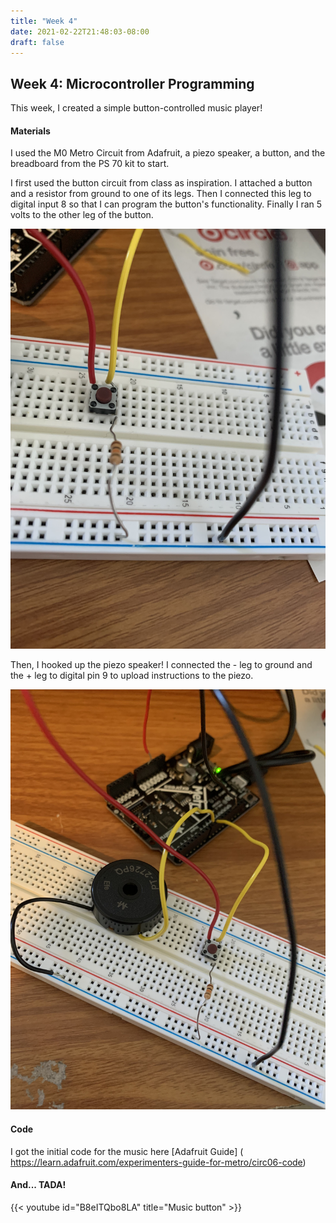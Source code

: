 ```yaml
---
title: "Week 4"
date: 2021-02-22T21:48:03-08:00
draft: false
---
```


## Week 4: Microcontroller Programming

This week, I created a simple button-controlled music player!

#### Materials
I used the M0 Metro Circuit from Adafruit, a piezo speaker, a button, and the breadboard from the PS 70 kit to start. 

I first used the button circuit from class as inspiration. I attached a button and a resistor from ground to one of its legs. Then I connected this leg to digital input 8 so that I can program the button's functionality. Finally I ran 5 volts to the other leg of the button. 

![Button](button.jpg)

Then, I hooked up the piezo speaker! I connected the - leg to ground and the + leg to digital pin 9 to upload instructions to the piezo.

![Circuit](circuit.jpg)

#### Code
I got the initial code for the music here [Adafruit Guide] (
https://learn.adafruit.com/experimenters-guide-for-metro/circ06-code)



#### And... TADA!
{{< youtube id="B8eITQbo8LA" title="Music button" >}}
